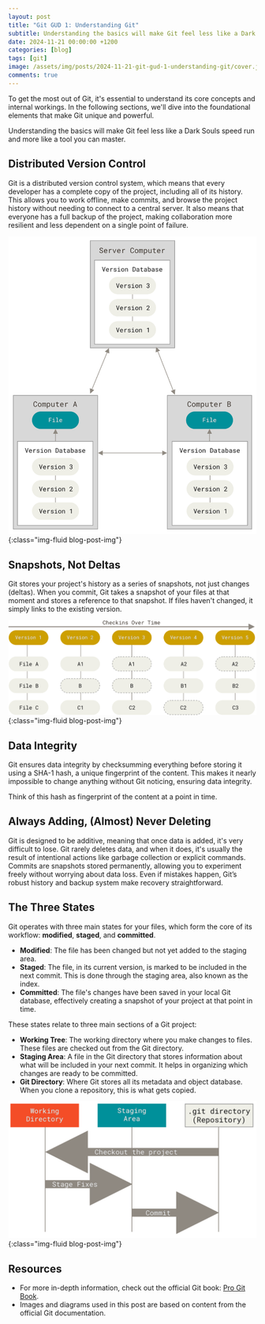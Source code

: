 ```yaml
---
layout: post
title: "Git GUD 1: Understanding Git"
subtitle: Understanding the basics will make Git feel less like a Dark Souls speed run and more like a tool you can master.
date: 2024-11-21 00:00:00 +1200
categories: [blog]
tags: [git]
image: /assets/img/posts/2024-11-21-git-gud-1-understanding-git/cover.jpg
comments: true
---
```


To get the most out of Git, it's essential to understand its core concepts and internal workings. In the following sections, we'll dive into the foundational elements that make Git unique and powerful.

Understanding the basics will make Git feel less like a Dark Souls speed run and more like a tool you can master.

## Distributed Version Control

Git is a distributed version control system, which means that every developer has a complete copy of the project, including all of its history. This allows you to work offline, make commits, and browse the project history without needing to connect to a central server. It also means that everyone has a full backup of the project, making collaboration more resilient and less dependent on a single point of failure.

![Distributed version control](/assets/img/posts/2024-11-21-git-gud-1-understanding-git/distributed-version-control.png "Distributed version control"){:class="img-fluid blog-post-img"}

## Snapshots, Not Deltas

Git stores your project's history as a series of snapshots, not just changes (deltas). When you commit, Git takes a snapshot of your files at that moment and stores a reference to that snapshot. If files haven't changed, it simply links to the existing version.


![Checkins over time](/assets/img/posts/2024-11-21-git-gud-1-understanding-git/checkins-over-time.png "Checkins over time"){:class="img-fluid blog-post-img"}
## Data Integrity

Git ensures data integrity by checksumming everything before storing it using a SHA-1 hash, a unique fingerprint of the content. This makes it nearly impossible to change anything without Git noticing, ensuring data integrity.

Think of this hash as fingerprint of the content at a point in time.

## Always Adding, (Almost) Never Deleting

Git is designed to be additive, meaning that once data is added, it's very difficult to lose. Git rarely deletes data, and when it does, it's usually the result of intentional actions like garbage collection or explicit commands. Commits are snapshots stored permanently, allowing you to experiment freely without worrying about data loss. Even if mistakes happen, Git’s robust history and backup system make recovery straightforward.

## The Three States

Git operates with three main states for your files, which form the core of its workflow: **modified**, **staged**, and **committed**.

- **Modified**: The file has been changed but not yet added to the staging area.
- **Staged**: The file, in its current version, is marked to be included in the next commit. This is done through the staging area, also known as the index.
- **Committed**: The file's changes have been saved in your local Git database, effectively creating a snapshot of your project at that point in time.

These states relate to three main sections of a Git project:

- **Working Tree**: The working directory where you make changes to files. These files are checked out from the Git directory.
- **Staging Area**: A file in the Git directory that stores information about what will be included in your next commit. It helps in organizing which changes are ready to be committed.
- **Git Directory**: Where Git stores all its metadata and object database. When you clone a repository, this is what gets copied.

![The three states](/assets/img/posts/2024-11-21-git-gud-1-understanding-git/the-three-states.png "The three states"){:class="img-fluid blog-post-img"}

## Resources

- For more in-depth information, check out the official Git book: [Pro Git Book](https://git-scm.com/book/en/v2/).
- Images and diagrams used in this post are based on content from the official Git documentation.